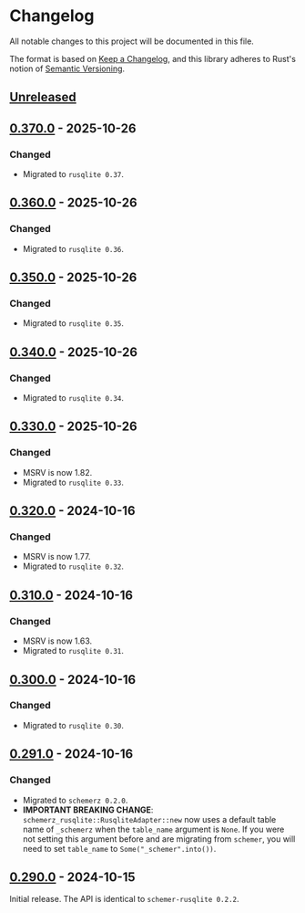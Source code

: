 # Changelog
All notable changes to this project will be documented in this file.

The format is based on [Keep a Changelog](https://keepachangelog.com/en/1.0.0/),
and this library adheres to Rust's notion of
[Semantic Versioning](https://semver.org/spec/v2.0.0.html).


<!-- next-header -->
## [Unreleased]

## [0.370.0] - 2025-10-26
### Changed
- Migrated to `rusqlite 0.37`.

## [0.360.0] - 2025-10-26
### Changed
- Migrated to `rusqlite 0.36`.

## [0.350.0] - 2025-10-26
### Changed
- Migrated to `rusqlite 0.35`.

## [0.340.0] - 2025-10-26
### Changed
- Migrated to `rusqlite 0.34`.

## [0.330.0] - 2025-10-26
### Changed
- MSRV is now 1.82.
- Migrated to `rusqlite 0.33`.

## [0.320.0] - 2024-10-16
### Changed
- MSRV is now 1.77.
- Migrated to `rusqlite 0.32`.

## [0.310.0] - 2024-10-16
### Changed
- MSRV is now 1.63.
- Migrated to `rusqlite 0.31`.

## [0.300.0] - 2024-10-16
### Changed
- Migrated to `rusqlite 0.30`.

## [0.291.0] - 2024-10-16
### Changed
- Migrated to `schemerz 0.2.0`.
- **IMPORTANT BREAKING CHANGE**: `schemerz_rusqlite::RusqliteAdapter::new` now
  uses a default table name of `_schemerz` when the `table_name` argument is
  `None`. If you were not setting this argument before and are migrating from
  `schemer`, you will need to set `table_name` to `Some("_schemer".into())`.

## [0.290.0] - 2024-10-15
Initial release. The API is identical to `schemer-rusqlite 0.2.2`.


<!-- next-url -->
[Unreleased]: https://github.com/zcash/schemerz/compare/schemerz-rusqlite-0.370.0...HEAD
[0.370.0]: https://github.com/zcash/schemerz/compare/schemerz-rusqlite-0.360.0...schemerz-rusqlite-0.370.0
[0.360.0]: https://github.com/zcash/schemerz/compare/schemerz-rusqlite-0.350.0...schemerz-rusqlite-0.360.0
[0.350.0]: https://github.com/zcash/schemerz/compare/schemerz-rusqlite-0.340.0...schemerz-rusqlite-0.350.0
[0.340.0]: https://github.com/zcash/schemerz/compare/schemerz-rusqlite-0.330.0...schemerz-rusqlite-0.340.0
[0.330.0]: https://github.com/zcash/schemerz/compare/schemerz-rusqlite-0.320.0...schemerz-rusqlite-0.330.0
[0.320.0]: https://github.com/zcash/schemerz/compare/schemerz-rusqlite-0.310.0...schemerz-rusqlite-0.320.0
[0.310.0]: https://github.com/zcash/schemerz/compare/schemerz-rusqlite-0.300.0...schemerz-rusqlite-0.310.0
[0.300.0]: https://github.com/zcash/schemerz/compare/schemerz-rusqlite-0.291.0...schemerz-rusqlite-0.300.0
[0.291.0]: https://github.com/zcash/schemerz/compare/schemerz-rusqlite-0.290.0...schemerz-rusqlite-0.291.0
[0.290.0]: https://github.com/zcash/schemerz/compare/1bfd952b035b87a39df955376e0bdddf98eb6c99...schemerz-rusqlite-0.290.0
